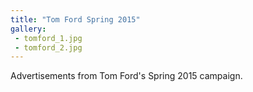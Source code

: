 ```yaml
---
title: "Tom Ford Spring 2015"
gallery:
 - tomford_1.jpg
 - tomford_2.jpg
---
```

Advertisements from Tom Ford's Spring 2015 campaign.
